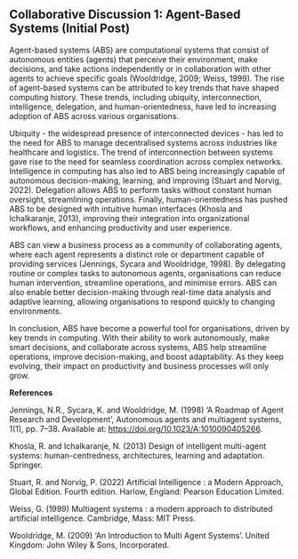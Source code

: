 ## Collaborative Discussion 1: Agent-Based Systems (Initial Post)

Agent-based systems (ABS) are computational systems that consist of autonomous entities (agents) that perceive their environment, make decisions, and take actions independently or in collaboration with other agents to achieve specific goals (Wooldridge, 2009; Weiss, 1999). The rise of agent-based systems can be attributed to key trends that have shaped computing history. These trends, including ubiquity, interconnection, intelligence, delegation, and human-orientedness, have led to increasing adoption of ABS across various organisations.

Ubiquity - the widespread presence of interconnected devices - has led to the need for ABS to manage decentralised systems across industries like healthcare and logistics. The trend of interconnection between systems gave rise to the need for seamless coordination across complex networks. Intelligence in computing has also led to ABS being increasingly capable of autonomous decision-making, learning, and improving (Stuart and Norvig, 2022). Delegation allows ABS to perform tasks without constant human oversight, streamlining operations. Finally, human-orientedness has pushed ABS to be designed with intuitive human interfaces (Khosla and Ichalkaranje, 2013), improving their integration into organizational workflows, and enhancing productivity and user experience.

ABS can view a business process as a community of collaborating agents, where each agent represents a distinct role or department capable of providing services (Jennings, Sycara and Wooldridge, 1998). By delegating routine or complex tasks to autonomous agents, organisations can reduce human intervention, streamline operations, and minimise errors. ABS can also enable better decision-making through real-time data analysis and adaptive learning, allowing organisations to respond quickly to changing environments.

In conclusion, ABS have become a powerful tool for organisations, driven by key trends in computing. With their ability to work autonomously, make smart decisions, and collaborate across systems, ABS help streamline operations, improve decision-making, and boost adaptability. As they keep evolving, their impact on productivity and business processes will only grow.



**References**


Jennings, N.R., Sycara, K. and Wooldridge, M. (1998) ‘A Roadmap of Agent Research and Development’, Autonomous agents and multiagent systems, 1(1), pp. 7–38. Available at: https://doi.org/10.1023/A:1010090405266.

Khosla, R. and Ichalkaranje, N. (2013) Design of intelligent multi-agent systems: human-centredness, architectures, learning and adaptation. Springer.

Stuart, R. and Norvig, P. (2022) Artificial Intelligence : a Modern Approach, Global Edition. Fourth edition. Harlow, England: Pearson Education Limited.

Weiss, G. (1999) Multiagent systems : a modern approach to distributed artificial intelligence. Cambridge, Mass: MIT Press.

Wooldridge, M. (2009) ‘An Introduction to Multi Agent Systems’. United Kingdom: John Wiley & Sons, Incorporated.



